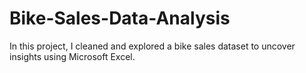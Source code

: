 # Bike-Sales-Data-Analysis
In this project, I cleaned and explored a bike sales dataset to uncover insights using Microsoft Excel. 
